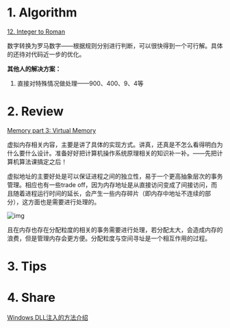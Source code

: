 # 1. Algorithm

[12. Integer to Roman](https://leetcode.com/problems/integer-to-roman/)

数字转换为罗马数字——根据规则分别进行判断，可以很快得到一个可行解。具体的还待对代码近一步的优化。



**其他人的解决方案：**

1. 直接对特殊情况做处理——900、400、9、4等

# 2. Review

[Memory part 3: Virtual Memory](https://lwn.net/Articles/253361/)

虚拟内存相关内容，主要是讲了具体的实现方式。讲真，还真是不怎么看得明白为什么要什么设计。准备好好把计算机操作系统原理相关的知识补一补。——先把计算机算法课搞定之后！

虚拟地址的主要好处是可以保证进程之间的独立性，易于一个更高抽象层次的事务管理。相应也有一些trade off，因为内存地址是从直接访问变成了间接访问，而且随着进程运行时间的延长，会产生一些内存碎片（即内存中地址不连续的部分），这方面也是需要进行处理的。

![img](https://static.lwn.net/images/cpumemory/cpumemory.18.png)

且在内存也存在分配粒度的相关的事务需要进行处理，若分配太大，会造成内存的浪费，但是管理内存会更方便。分配粒度与空间寻址是一个相互作用的过程。

# 3. Tips

# 4. Share

[Windows DLL注入的方法介绍](https://blog.csdn.net/VVBBBBB/article/details/93773350)

